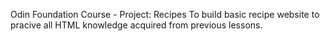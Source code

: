 Odin Foundation Course - Project: Recipes
To build basic recipe website to pracive all HTML knowledge acquired from previous lessons. 
